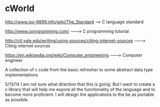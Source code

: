 cWorld
======

http://www.iso-9899.info/wiki/The_Standard  --> C language standard

http://www.cprogramming.com/ ---> C programming tutorial

http://ctl.yale.edu/writing/using-sources/citing-internet-sources  ---> Citing internet sources


https://en.wikipedia.org/wiki/Computer_engineering ---> Computer engineer

A collection of c code from the basic refresher to some abstract data type implementations

5/13/14 I am not sure what direction that this is going. But I want to create a c library that will help me expore all
	the functionality of the language and to become more proficient. I will design the applications to the be as portable 
	as possible.

